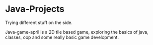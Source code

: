 # Java-Projects
Trying different stuff on the side.

Java-game-april is a 2D tile based game, exploring the basics of java, classes, oop and some really basic game development.
